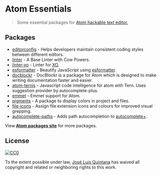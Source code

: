 # Atom Essentials

> Some essential packages for [Atom hackable text editor.](https://atom.io/)

## Packages

* [editorconfig](https://atom.io/packages/editorconfig) - Helps developers maintain consistent coding styles between different editors.
* [linter](https://atom.io/packages/linter) - A Base Linter with Cow Powers.
* [linter-xo](https://atom.io/packages/linter-xo) - Linter for [XO](https://github.com/sindresorhus/xo).
* [esformatter](https://atom.io/packages/esformatter) - Beautify JavaScript using [esformatter](https://github.com/millermedeiros/esformatter).
* [docblockr](https://atom.io/packages/docblockr) - DocBlockr is a package for Atom which is designed to make writing documentation faster and easier.
* [atom-ternjs](https://atom.io/packages/atom-ternjs) - Javascript code intelligence for atom with Tern. Uses suggestion provider by autocomplete-plus.
* [emmet](https://atom.io/packages/emmet) - Emmet support for Atom.
* [pigments](https://atom.io/packages/pigments) - A package to display colors in project and files.
* [file-icons](https://atom.io/packages/file-icons) - Assign file extension icons and colours for improved visual grepping.
* [autocomplete-paths](https://atom.io/packages/autocomplete-paths) - Adds path autocompletion to [autocomplete+](https://atom.io/packages/autocomplete-plus).

View **[Atom packages site](https://atom.io/packages)** for more packages.

## License

[![CC0](http://i.creativecommons.org/p/zero/1.0/88x31.png)](http://creativecommons.org/publicdomain/zero/1.0/)

To the extent possible under law, [José Luis Quintana](http://git.io/joseluisq
  ) has waived all copyright and related or neighboring rights to this work.
